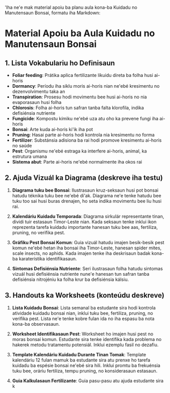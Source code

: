 'Iha ne'e mak material apoiu ba planu aula kona-ba Kuidadu no Manutensaun Bonsai, formatu iha Markdown:

# Material Apoiu ba Aula Kuidadu no Manutensaun Bonsai

## 1. Lista Vokabulariu ho Definisaun

- **Foliar feeding**: Prátika aplica fertilizante líkuidu direta ba folha husi ai-horis
- **Dormancy**: Períodu iha siklu moris ai-horis nian ne'ebé kresimentu no dezenvolvimentu taka an
- **Transpiration**: Prosesu hodi movimentu bee husi ai-horis no nia evaporasaun husi folha
- **Chlorosis**: Folha ai-horis tun safran tanba falta klorofila, indika defisiénsia nutriente
- **Fungicide**: Kompostu kímiku ne'ebé uza atu oho ka prevene fungi iha ai-horis
- **Bonsai**: Arte kuda ai-horis ki'ik iha pot
- **Pruning**: Hasai parte ai-horis hodi kontrola nia kresimentu no forma
- **Fertilizer**: Substánsia adisiona ba rai hodi promove kresimentu ai-horis no saúde
- **Pest**: Organismu ne'ebé estraga ka interfere ai-horis, animal, ka estrutura umana
- **Sistema abut**: Parte ai-horis ne'ebé normalmente iha okos rai

## 2. Ajuda Vizuál ka Diagrama (deskreve iha testu)

1. **Diagrama tuku bee Bonsai**: 
   Ilustrasaun kruz-seksaun husi pot bonsai hatudu téknika tuku bee ne'ebé di'ak. Diagrama ne'e tenke hatudu bee tuku too sai husi buras drenajen, ho seta indika movimentu bee liu husi rai.

2. **Kalendáriu Kuidadu Temporada**: 
   Diagrama sirkulár representante tinan, dividi tuir estasaun Timor-Leste nian. Kada seksaun tenke inklui ikon reprezenta tarefa kuidadu importante hanesan tuku bee aas, fertiliza, pruning, no verifika pest.

3. **Gráfiku Pest Bonsai Komun**: 
   Guia vizuál hatudu imajen besik-besik pest komun ne'ebé hetan iha bonsai iha Timor-Leste, hanesan spider mites, scale insects, no aphids. Kada imajen tenke iha deskrisaun badak kona-ba karaterístika identifikasaun.

4. **Sintomas Defisiénsia Nutriente**: 
   Seri ilustrasaun folha hatudu sintomas vizuál husi defisiénsia nutriente nune'e hanesan tun safran tanba defisiénsia nitrojéniu ka folha krur ba defisiénsia kálsiu.

## 3. Handouts ka Worksheets (konteúdu deskreve)

1. **Lista Kuidadu Bonsai**: 
   Lista semanal ba estudante sira hodi kontrola atividade kuidadu bonsai nian, inklui tuku bee, fertiliza, pruning, no verifika pest. Lista ne'e tenke kobre fulan ida no iha espasu ba nota kona-ba observasaun.

2. **Worksheet Identifikasaun Pest**: 
   Worksheet ho imajen husi pest no moras bonsai komun. Estudante sira tenke identifika kada problema no hakerek metodu tratamentu potensiál. Inklui ezemplu fasil no dezafiu.

3. **Template Kalendáriu Kuidadu Durante Tinan Tomak**: 
   Template kalendáriu 12 fulan mamuk ba estudante sira atu prenxe ho tarefa kuidadu ba espésie bonsai ne'ebé sira hili. Inklui promtu ba frekuénsia tuku bee, oráriu fertiliza, tempu pruning, no konsiderasaun estasaun.

4. **Guia Kalkulasaun Fertilizante**: 
   Guia pasu-pasu atu ajuda estudante sira k
